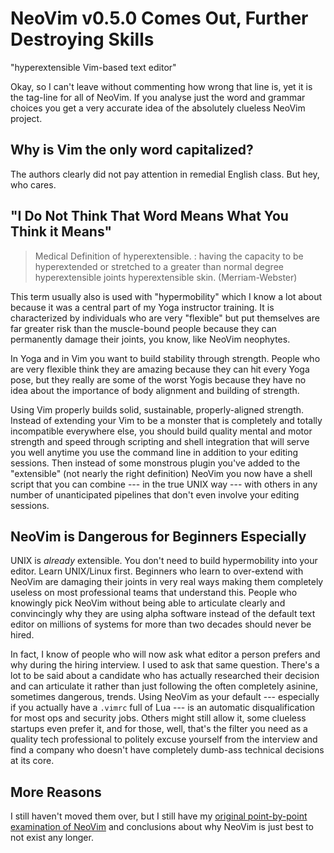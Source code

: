 # NeoVim v0.5.0 Comes Out, Further Destroying Skills

"hyperextensible Vim-based text editor"

Okay, so I can't leave without commenting how wrong that line is, yet it
is the tag-line for all of NeoVim. If you analyse just the word and
grammar choices you get a very accurate idea of the absolutely clueless
NeoVim project.

## Why is Vim the only word capitalized?

The authors clearly did not pay attention in remedial English class. But
hey, who cares.

## "I Do Not Think That Word Means What You Think it Means"

> Medical Definition of hyperextensible. : having the capacity to be 
> hyperextended or stretched to a greater than normal degree
> hyperextensible joints hyperextensible skin. (Merriam-Webster)

This term usually also is used with "hypermobility" which I know a lot
about because it was a central part of my Yoga instructor training. It
is characterized by individuals who are very "flexible" but put
themselves are far greater risk than the muscle-bound people because
they can permanently damage their joints, you know, like NeoVim
neophytes.

In Yoga and in Vim you want to build stability through strength. People
who are very flexible think they are amazing because they can hit every
Yoga pose, but they really are some of the worst Yogis because they have
no idea about the importance of body alignment and building of strength.

Using Vim properly builds solid, sustainable, properly-aligned strength.
Instead of extending your Vim to be a monster that is completely and
totally incompatible everywhere else, you should build quality mental and
motor strength and speed through scripting and shell integration that
will serve you well anytime you use the command line in addition to your
editing sessions. Then instead of some monstrous plugin you've added to
the "extensible" (not nearly the right definition) NeoVim you now have a
shell script that you can combine --- in the true UNIX way --- with
others in any number of unanticipated pipelines that don't even involve
your editing sessions.

## NeoVim is Dangerous for Beginners Especially

UNIX is *already* extensible. You don't need to build hypermobility into
your editor. Learn UNIX/Linux first. Beginners who learn to over-extend
with NeoVim are damaging their joints in very real ways making them
completely useless on most professional teams that understand this.
People who knowingly pick NeoVim without being able to articulate
clearly and convincingly why they are using alpha software instead of
the default text editor on millions of systems for more than two decades
should never be hired.

In fact, I know of people who will now ask what editor a person prefers
and why during the hiring interview. I used to ask that same question.
There's a lot to be said about a candidate who has actually researched
their decision and can articulate it rather than just following the
often completely asinine, sometimes dangerous, trends. Using NeoVim as
your default --- especially if you actually have a `.vimrc` full of Lua
--- is an automatic disqualification for most ops and security jobs.
Others might still allow it, some clueless startups even prefer it, and
for those, well, that's the filter you need as a quality tech
professional to politely excuse yourself from the interview and find a
company who doesn't have completely dumb-ass technical decisions at its
core.

## More Reasons

I still haven't moved them over, but I still have my [original
point-by-point examination of
NeoVim](https://rwx.gg/tools/editors/neovim/) and conclusions about why
NeoVim is just best to not exist any longer.
